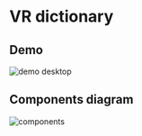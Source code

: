 # VR dictionary
## Demo
![demo desktop](https://trello-attachments.s3.amazonaws.com/5b98c1c09508907c56856286/5c02970b7ac7c8815adf4920/3fb6f381cd84d23e698ef7b64ac3e29f/desktop.gif)

## Components diagram
![components](https://trello-attachments.s3.amazonaws.com/5b98c1c09508907c56856286/5c10a4b867c90073b2f17a2b/71b87347683a20029c2727a911b3f1e0/VR_translate_documentation.jpg)